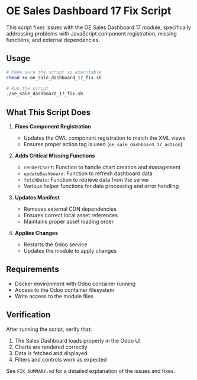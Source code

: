 # OE Sales Dashboard 17 Fix Script

This script fixes issues with the OE Sales Dashboard 17 module, specifically addressing problems with JavaScript component registration, missing functions, and external dependencies.

## Usage

```bash
# Make sure the script is executable
chmod +x oe_sale_dashboard_17_fix.sh

# Run the script
./oe_sale_dashboard_17_fix.sh
```

## What This Script Does

1. **Fixes Component Registration**
   - Updates the OWL component registration to match the XML views
   - Ensures proper action tag is used (`oe_sale_dashboard_17_action`)

2. **Adds Critical Missing Functions**
   - `renderChart`: Function to handle chart creation and management
   - `updateDashboard`: Function to refresh dashboard data
   - `fetchData`: Function to retrieve data from the server
   - Various helper functions for data processing and error handling

3. **Updates Manifest**
   - Removes external CDN dependencies
   - Ensures correct local asset references
   - Maintains proper asset loading order

4. **Applies Changes**
   - Restarts the Odoo service
   - Updates the module to apply changes

## Requirements

- Docker environment with Odoo container running
- Access to the Odoo container filesystem
- Write access to the module files

## Verification

After running the script, verify that:

1. The Sales Dashboard loads properly in the Odoo UI
2. Charts are rendered correctly
3. Data is fetched and displayed
4. Filters and controls work as expected

See `FIX_SUMMARY.md` for a detailed explanation of the issues and fixes.